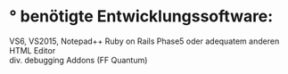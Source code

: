 ° benötigte Entwicklungssoftware:
  ===============================
  
  VS6, VS2015, Notepad++
  Ruby on Rails 
  Phase5 oder adequatem anderen HTML Editor  
  div. debugging Addons (FF Quantum)
  
